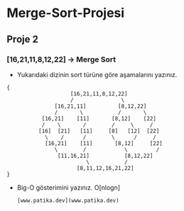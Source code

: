 # Merge-Sort-Projesi
## Proje 2
### [16,21,11,8,12,22] -> Merge Sort

* Yukarıdaki dizinin sort türüne göre aşamalarını yazınız.
```
{
                    [16,21,11,8,12,22]
                    /               \
               [16,21,11]          [8,12,22]
               /       \           /       \
           [16,21]    [11]       [8,12]    [22]
           /    \       /        /     \     /
          [16]  [21]   [11]     [8]   [12]  [22]
            \    /      /        \      /     /  
            [16,21]    [11]       [8,12]     [22]   
               \        /            \         /
                [11,16,21]           [8,12,22]
                         \           / 
                      [8,11,12,16,21,22]
}
```
* Big-O gösterimini yazınız.
      O[nlogn]

      [www.patika.dev](www.patika.dev)
